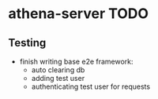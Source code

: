 # athena-server TODO

## Testing
- finish writing base e2e framework:
  - auto clearing db
  - adding test user
  - authenticating test user for requests